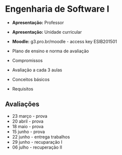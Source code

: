 # Engenharia de Software I

* __Apresentação:__ Professor
* __Apresentação:__ Unidade curricular
* __Moodle:__ g3.pro.br/moodle - access key ESIB201501
* Plano de ensino e norma de avaliação
* Compromissos
* Avaliação a cada 3 aulas

* Conceitos básicos
* Requisitos


## Avaliações

* 23 março - prova
* 20 abril - prova
* 18 maio  - prova
* 15 junho - prova
* 22 junho - entrega trabalhos
* 29 junho - recuparação I
* 06 julho - recuperação II


